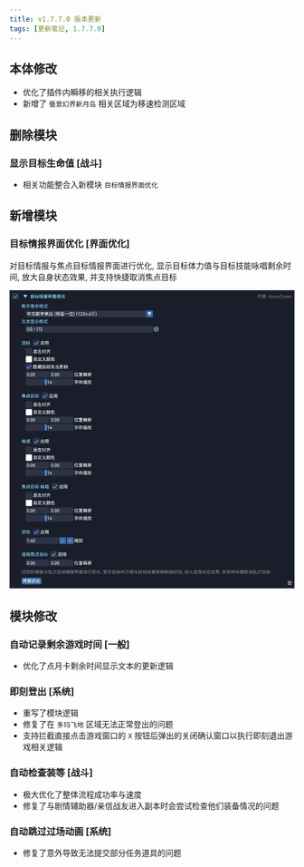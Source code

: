 ```yaml
---
title: v1.7.7.0 版本更新
tags: [更新笔记, 1.7.7.0]
---
```


## 本体修改

- 优化了插件内瞬移的相关执行逻辑
- 新增了 `蜃景幻界新月岛` 相关区域为移速检测区域

## 删除模块

### 显示目标生命值 [战斗]

- 相关功能整合入新模块 `目标情报界面优化`

## 新增模块

### 目标情报界面优化 [界面优化]

对目标情报与焦点目标情报界面进行优化, 显示目标体力值与目标技能咏唱剩余时间, 放大自身状态效果, 并支持快捷取消焦点目标

![OptimizedTargetInfo](/assets/Changelog/1.7.7.0/OptimizedTargetInfo.png)

## 模块修改

### 自动记录剩余游戏时间 [一般]

- 优化了点月卡剩余时间显示文本的更新逻辑

### 即刻登出 [系统]

- 重写了模块逻辑
- 修复了在 `多玛飞地` 区域无法正常登出的问题
- 支持拦截直接点击游戏窗口的 `X` 按钮后弹出的关闭确认窗口以执行即刻退出游戏相关逻辑

### 自动检查装等 [战斗]

- 极大优化了整体流程成功率与速度
- 修复了与剧情辅助器/亲信战友进入副本时会尝试检查他们装备情况的问题

### 自动跳过过场动画 [系统]

- 修复了意外导致无法提交部分任务道具的问题